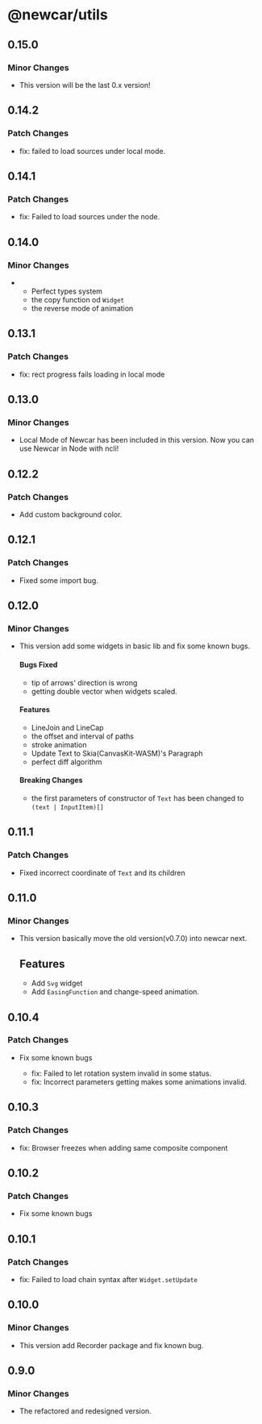 # @newcar/utils

## 0.15.0

### Minor Changes

- This version will be the last 0.x version!

## 0.14.2

### Patch Changes

- fix: failed to load sources under local mode.

## 0.14.1

### Patch Changes

- fix: Failed to load sources under the node.

## 0.14.0

### Minor Changes

- - Perfect types system
  - the copy function od `Widget`
  - the reverse mode of animation

## 0.13.1

### Patch Changes

- fix: rect progress fails loading in local mode

## 0.13.0

### Minor Changes

- Local Mode of Newcar has been included in this version. Now you can use Newcar in Node with ncli!

## 0.12.2

### Patch Changes

- Add custom background color.

## 0.12.1

### Patch Changes

- Fixed some import bug.

## 0.12.0

### Minor Changes

- This version add some widgets in basic lib and fix some known bugs.

  #### Bugs Fixed

  - tip of arrows' direction is wrong
  - getting double vector when widgets scaled.

  #### Features

  - LineJoin and LineCap
  - the offset and interval of paths
  - stroke animation
  - Update Text to Skia(CanvasKit-WASM)'s Paragraph
  - perfect diff algorithm

  #### Breaking Changes

  - the first parameters of constructor of `Text` has been changed to `(text | InputItem)[]`

## 0.11.1

### Patch Changes

- Fixed incorrect coordinate of `Text` and its children

## 0.11.0

### Minor Changes

- This version basically move the old version(v0.7.0) into newcar next.

  ## Features

  - Add `Svg` widget
  - Add `EasingFunction` and change-speed animation.

## 0.10.4

### Patch Changes

- Fix some known bugs

  - fix: Failed to let rotation system invalid in some status.
  - fix: Incorrect parameters getting makes some animations invalid.

## 0.10.3

### Patch Changes

- fix: Browser freezes when adding same composite component

## 0.10.2

### Patch Changes

- Fix some known bugs

## 0.10.1

### Patch Changes

- fix: Failed to load chain syntax after `Widget.setUpdate`

## 0.10.0

### Minor Changes

- This version add Recorder package and fix known bug.

## 0.9.0

### Minor Changes

- The refactored and redesigned version.
